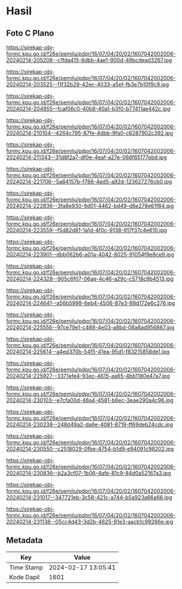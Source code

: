 # Hasil

## Foto C Plano

https://sirekap-obj-formc.kpu.go.id/f26e/pemilu/pdpr/16/07/04/20/02/1607042002006-20240214-205208--c1fda415-8dbb-4ae1-900d-48bcdead3267.jpg

https://sirekap-obj-formc.kpu.go.id/f26e/pemilu/pdpr/16/07/04/20/02/1607042002006-20240214-203525--11f32b29-42ec-4033-a5ef-fb3e7b10f9c9.jpg

https://sirekap-obj-formc.kpu.go.id/f26e/pemilu/pdpr/16/07/04/20/02/1607042002006-20240214-204955--fcaf06c0-40b8-40a1-b3f0-b77411ae442c.jpg

https://sirekap-obj-formc.kpu.go.id/f26e/pemilu/pdpr/16/07/04/20/02/1607042002006-20240214-210104--4264c795-87fe-4dbb-9fa0-c6287902c392.jpg

https://sirekap-obj-formc.kpu.go.id/f26e/pemilu/pdpr/16/07/04/20/02/1607042002006-20240214-211343--31d8f2a7-df0e-4eaf-a27e-066f65177ebd.jpg

https://sirekap-obj-formc.kpu.go.id/f26e/pemilu/pdpr/16/07/04/20/02/1607042002006-20240214-221706--5a84157b-f786-4ed5-a92d-123627276cb0.jpg

https://sirekap-obj-formc.kpu.go.id/f26e/pemilu/pdpr/16/07/04/20/02/1607042002006-20240214-222836--3fa8e930-9d01-4462-bd49-d6e278e61f84.jpg

https://sirekap-obj-formc.kpu.go.id/f26e/pemilu/pdpr/16/07/04/20/02/1607042002006-20240214-223559--f5d82d81-1a1d-4f0c-9138-917f37c4e610.jpg

https://sirekap-obj-formc.kpu.go.id/f26e/pemilu/pdpr/16/07/04/20/02/1607042002006-20240214-223901--dbb062b6-a01a-4042-8025-91054f9e8ce9.jpg

https://sirekap-obj-formc.kpu.go.id/f26e/pemilu/pdpr/16/07/04/20/02/1607042002006-20240214-224328--905c6f07-06ae-4c46-a29c-c5718c9b4513.jpg

https://sirekap-obj-formc.kpu.go.id/f26e/pemilu/pdpr/16/07/04/20/02/1607042002006-20240214-224641--a56b5998-6eb4-4506-87e3-88d172e6c276.jpg

https://sirekap-obj-formc.kpu.go.id/f26e/pemilu/pdpr/16/07/04/20/02/1607042002006-20240214-225556--97ce79e1-c488-4e03-a8bd-08a8ad956867.jpg

https://sirekap-obj-formc.kpu.go.id/f26e/pemilu/pdpr/16/07/04/20/02/1607042002006-20240214-225614--a4ed370b-54f5-41ea-95d1-f83215858de1.jpg

https://sirekap-obj-formc.kpu.go.id/f26e/pemilu/pdpr/16/07/04/20/02/1607042002006-20240214-225927--3371efe4-93ec-4615-aa65-4bb1180e47a7.jpg

https://sirekap-obj-formc.kpu.go.id/f26e/pemilu/pdpr/16/07/04/20/02/1607042002006-20240214-230103--e7cfa00d-46a4-4581-b6ec-3eae290a4c96.jpg

https://sirekap-obj-formc.kpu.go.id/f26e/pemilu/pdpr/16/07/04/20/02/1607042002006-20240214-230238--248d49a2-da6e-4081-8719-ff69deb24cdc.jpg

https://sirekap-obj-formc.kpu.go.id/f26e/pemilu/pdpr/16/07/04/20/02/1607042002006-20240214-230550--c2518029-0fbe-4754-b1d9-e94091c98202.jpg

https://sirekap-obj-formc.kpu.go.id/f26e/pemilu/pdpr/16/07/04/20/02/1607042002006-20240214-230836--b2a3cf07-1b06-4afe-81c9-84d0a52167a3.jpg

https://sirekap-obj-formc.kpu.go.id/f26e/pemilu/pdpr/16/07/04/20/02/1607042002006-20240214-231017--347721eb-3c58-421c-a744-b5a923a66a66.jpg

https://sirekap-obj-formc.kpu.go.id/f26e/pemilu/pdpr/16/07/04/20/02/1607042002006-20240214-231138--05cc4d43-3d2b-4625-91e3-aacb1c99266e.jpg


## Metadata

| Key        | Value               |
| ---------- | ------------------- |
| Time Stamp | 2024-02-17 13:05:41 |
| Kode Dapil | 1601                |



